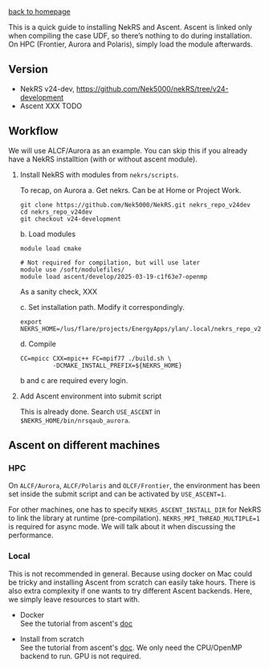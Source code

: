 [back to homepage](README.md)

This is a quick guide to installing NekRS and Ascent.
Ascent is linked only when compiling the case UDF, so there’s nothing to do
during installation.
On HPC (Frontier, Aurora and Polaris), simply load the module afterwards.

## Version

- NekRS v24-dev, https://github.com/Nek5000/nekRS/tree/v24-development
- Ascent XXX TODO

## Workflow

We will use ALCF/Aurora as an example. You can skip this if you already have a
NekRS installtion (with or without ascent module).

1. Install NekRS with modules from `nekrs/scripts`.      

   To recap, on Aurora
   a. Get nekrs. Can be at Home or Project Work.  
      ```
      git clone https://github.com/Nek5000/NekRS.git nekrs_repo_v24dev
      cd nekrs_repo_v24dev
      git checkout v24-development
      ```

   b. Load modules
      ```
      module load cmake
      
      # Not required for compilation, but will use later
      module use /soft/modulefiles/
      module load ascent/develop/2025-03-19-c1f63e7-openmp
      ```

      As a sanity check, XXX

   c. Set installation path. Modify it correspondingly.
      ```
      export NEKRS_HOME=/lus/flare/projects/EnergyApps/ylan/.local/nekrs_repo_v24dev
      ```

   d. Compile
      ```
      CC=mpicc CXX=mpic++ FC=mpif77 ./build.sh \
               -DCMAKE_INSTALL_PREFIX=${NEKRS_HOME}
      ```

   b and c are required every login.

2. Add Ascent environment into submit script

   This is already done. Search `USE_ASCENT` in `$NEKRS_HOME/bin/nrsqaub_aurora`.


## Ascent on different machines

### HPC

On `ALCF/Aurora`, `ALCF/Polaris` and `OLCF/Frontier`, the environment has been
set inside the submit script and can be activated by `USE_ASCENT=1`.

For other machines, one has to specify `NEKRS_ASCENT_INSTALL_DIR` for NekRS to
link the library at runtime (pre-compilation). `NEKRS_MPI_THREAD_MULTIPLE=1` is
required for async mode.  We will talk about it when discussing the performance.

### Local

This is not recommended in general. Because using docker on Mac could be tricky
and installing Ascent from scratch can easily take hours. There is also extra
complexity if one wants to try different Ascent backends. Here, we simply leave
resources to start with.

- Docker    
  See the tutorial from ascent's [doc](https://ascent.readthedocs.io/en/latest/Tutorial_Setup.html)
  
- Install from scratch   
  See the tutorial from ascent's [doc](https://ascent.readthedocs.io/en/latest/QuickStart.html#installing-ascent-and-third-party-dependencies). We only need the CPU/OpenMP backend to run.
  GPU is not required.

